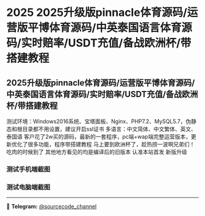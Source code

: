 # 2025 2025升级版pinnacle体育源码/运营版平博体育源码/中英泰国语言体育源码/实时赔率/USDT充值/备战欧洲杯/带搭建教程



## 2025升级版pinnacle体育源码/运营版平博体育源码/中英泰国语言体育源码/实时赔率/USDT充值/备战欧洲杯/带搭建教程

测试环境：Windows2016系统、宝塔面板、Nginx、PHP7.2、MySQL5.7，伪静态和根目录都不用设置，建议开启ssl证书
多语言：中文简体、中文繁体、英文、泰国语
客户花了2w买的源码，最新的一套程序，pc端+wap端完整运营版本，更新优化了很多功能，程序带搭建教程
马上要到欧洲杯了，趁热捞一波啊兄弟们！吃肉的时候到了
其他地方看见的均是编译后的旧版本 认准本站首发 新版升级


### 测试手机端截图



### 测试电脑端截图


---
📢 **Telegram:** [@sourcecode_channel](https://t.me/sourcecode_channel)

